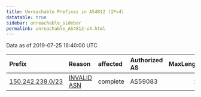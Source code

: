 ```yaml
---
title: Unreachable Prefixes in AS4812 (IPv4)
datatable: true
sidebar: unreachable_sidebar
permalink: unreachable_AS4812-v4.html
---
```


Data as of 2019-07-25 16:40:00 UTC


<div class="datatable-begin"></div>

| Prefix                                                     | Reason                                                                                                 | affected   | Authorized AS   |   MaxLength | Anchor                                       |   unreachable /24s |
|:-----------------------------------------------------------|:-------------------------------------------------------------------------------------------------------|:-----------|:----------------|------------:|:---------------------------------------------|-------------------:|
| [150.242.238.0/23](https://stat.ripe.net/150.242.238.0/23) | [INVALID ASN](https://rpki-validator.ripe.net/announcement-preview?asn=AS4812&prefix=150.242.238.0/23) | complete   | AS59083         |          24 | [APNIC](unreachable_APNIC_RPKI_Root-v4.html) |                  2 |

<div class="datatable-end"></div>